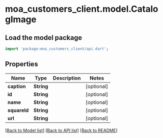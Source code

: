 # moa_customers_client.model.CatalogImage

## Load the model package
```dart
import 'package:moa_customers_client/api.dart';
```

## Properties
Name | Type | Description | Notes
------------ | ------------- | ------------- | -------------
**caption** | **String** |  | [optional] 
**id** | **String** |  | [optional] 
**name** | **String** |  | [optional] 
**squareId** | **String** |  | [optional] 
**url** | **String** |  | [optional] 

[[Back to Model list]](../README.md#documentation-for-models) [[Back to API list]](../README.md#documentation-for-api-endpoints) [[Back to README]](../README.md)


